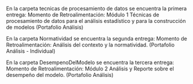 En la carpeta tecnicas de procesamiento de datos se encuentra la primera entrega: Momento de Retroalimentación: Módulo 1 Técnicas de procesamiento de datos para el análisis estadístico y para la construcción de modelos (Portafolio Análisis)

En la carpeta Normatividad se encuentra la segunda entrega: Momento de Retroalimentación: Análisis del contexto y la normatividad. (Portafolio Análisis - Individual)

En la carpeta DesempenoDelModelo se encuentra la tercera entrega: Momento de Retroalimentación: Módulo 2 Análisis y Reporte sobre el desempeño del modelo. (Portafolio Análisis)